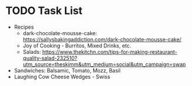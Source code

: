 # TODO Task List

* Recipes
    * dark-chocolate-mousse-cake: https://sallysbakingaddiction.com/dark-chocolate-mousse-cake/
    * Joy of Cooking - Burritos, Mixed Drinks, etc.
    * Salads: https://www.thekitchn.com/tips-for-making-restaurant-quality-salad-232510?utm_source=theskimm&utm_medium=social&utm_campaign=swap
* Sandwiches: Balsamic, Tomato, Mozz, Basil
* Laughing Cow Cheese Wedges - Swiss
